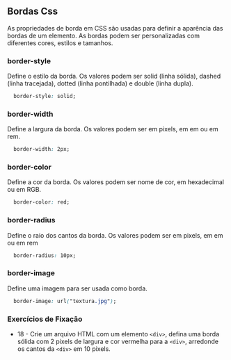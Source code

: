 ## Bordas Css

As propriedades de borda em CSS são usadas para definir a aparência das bordas de um elemento. As bordas podem ser personalizadas com diferentes cores, estilos e tamanhos.

### border-style

Define o estilo da borda. Os valores podem ser solid (linha sólida), dashed (linha tracejada), dotted (linha pontilhada) e double (linha dupla).

```css
  border-style: solid;
```

### border-width

Define a largura da borda. Os valores podem ser em pixels, em em ou em rem.

```css
  border-width: 2px;
```

### border-color

Define a cor da borda. Os valores podem ser nome de cor, em hexadecimal ou em RGB.

```css
  border-color: red;
```

### border-radius

Define o raio dos cantos da borda. Os valores podem ser em pixels, em em ou em rem

```css
  border-radius: 10px;
```

### border-image

Define uma imagem para ser usada como borda.

```css
  border-image: url("textura.jpg");
```

### Exercícios de Fixação

- 18 - Crie um arquivo HTML com um elemento `<div>`, defina uma borda sólida com 2 pixels de largura e cor vermelha para a `<div>`, arredonde os cantos da `<div>` em 10 pixels.
